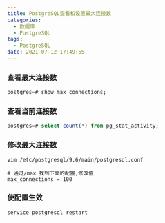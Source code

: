 ```yaml
---
title: PostgreSQL查看和设置最大连接数
categories:
  - 数据库
  - PostgreSQL
tags:
  - PostgreSQL
date: 2021-07-12 17:49:55
---
```


### 查看最大连接数
```sql
postgres=# show max_connections;
```

### 查看当前连接数
```sql
postgres=# select count(*) from pg_stat_activity;
```

### 修改最大连接数
```shell
vim /etc/postgresql/9.6/main/postgresql.conf

# 通过/max 找到下面的配置,修改值
max_connections = 100

```

### 使配置生效

```shell
service postgresql restart
```

